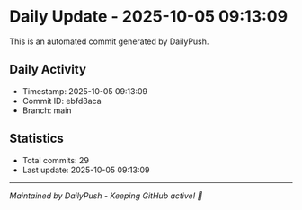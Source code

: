 # Daily Update - 2025-10-05 09:13:09

This is an automated commit generated by DailyPush.

## Daily Activity
- Timestamp: 2025-10-05 09:13:09
- Commit ID: ebfd8aca
- Branch: main

## Statistics
- Total commits: 29
- Last update: 2025-10-05 09:13:09

---
*Maintained by DailyPush - Keeping GitHub active! 🚀*
